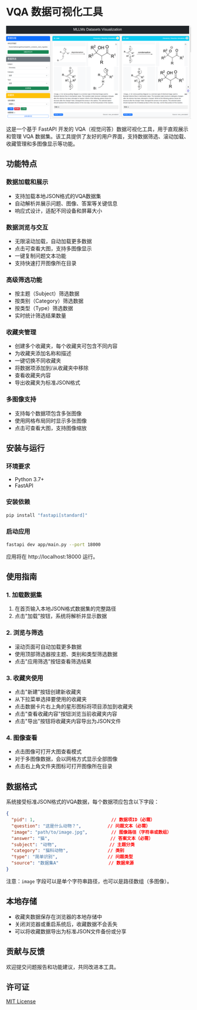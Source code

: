 # VQA 数据可视化工具

![alt text](assets/demo.png)

这是一个基于 FastAPI 开发的 VQA（视觉问答）数据可视化工具，用于直观展示和管理 VQA 数据集。该工具提供了友好的用户界面，支持数据筛选、滚动加载、收藏管理和多图像显示等功能。

## 功能特点

### 数据加载和展示
- 支持加载本地JSON格式的VQA数据集
- 自动解析并展示问题、图像、答案等关键信息
- 响应式设计，适配不同设备和屏幕大小

### 数据浏览与交互
- 无限滚动加载，自动加载更多数据
- 点击可查看大图，支持多图像显示
- 一键复制问题文本功能
- 支持快速打开图像所在目录

### 高级筛选功能
- 按主题（Subject）筛选数据
- 按类别（Category）筛选数据
- 按类型（Type）筛选数据
- 实时统计筛选结果数量

### 收藏夹管理
- 创建多个收藏夹，每个收藏夹可包含不同内容
- 为收藏夹添加名称和描述
- 一键切换不同收藏夹
- 将数据项添加到/从收藏夹中移除
- 查看收藏夹内容
- 导出收藏夹为标准JSON格式

### 多图像支持
- 支持每个数据项包含多张图像
- 使用网格布局同时显示多张图像
- 点击可查看大图，支持图像缩放

## 安装与运行

### 环境要求
- Python 3.7+
- FastAPI

### 安装依赖
```bash
pip install "fastapi[standard]"
```

### 启动应用
```bash
fastapi dev app/main.py --port 18000
```

应用将在 http://localhost:18000 运行。

## 使用指南

### 1. 加载数据集
1. 在首页输入本地JSON格式数据集的完整路径
2. 点击"加载"按钮，系统将解析并显示数据

### 2. 浏览与筛选
- 滚动页面可自动加载更多数据
- 使用顶部筛选器按主题、类别和类型筛选数据
- 点击"应用筛选"按钮查看筛选结果

### 3. 收藏夹使用
- 点击"新建"按钮创建新收藏夹
- 从下拉菜单选择要使用的收藏夹
- 点击数据卡片右上角的星形图标将项目添加到收藏夹
- 点击"查看收藏内容"按钮浏览当前收藏夹内容
- 点击"导出"按钮将收藏夹内容导出为JSON文件

### 4. 图像查看
- 点击图像可打开大图查看模式
- 对于多图像数据，会以网格方式显示全部图像
- 点击右上角文件夹图标可打开图像所在目录

## 数据格式

系统接受标准JSON格式的VQA数据，每个数据项应包含以下字段：

```json
{
  "pid": 1,                             // 数据项ID（必需）
  "question": "这是什么动物？",          // 问题文本（必需）
  "image": "path/to/image.jpg",         // 图像路径（字符串或数组）
  "answer": "猫",                       // 答案文本（必需）
  "subject": "动物",                    // 主题分类
  "category": "猫科动物",               // 类别
  "type": "简单识别",                   // 问题类型
  "source": "数据集A"                   // 数据来源
}
```

注意：`image` 字段可以是单个字符串路径，也可以是路径数组（多图像）。

## 本地存储
- 收藏夹数据保存在浏览器的本地存储中
- 关闭浏览器或重启系统后，收藏数据不会丢失
- 可以将收藏数据导出为标准JSON文件备份或分享

## 贡献与反馈

欢迎提交问题报告和功能建议，共同改进本工具。

## 许可证

[MIT License](LICENSE) 